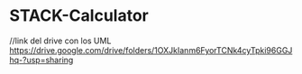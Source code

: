 # STACK-Calculator
//link del drive con los UML 
https://drive.google.com/drive/folders/1OXJkIanm6FyorTCNk4cyTpki96GGJhq-?usp=sharing 
